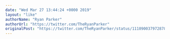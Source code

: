 ```yaml
---
date: "Wed Mar 27 13:44:24 +0000 2019"
layout: "like"
authorName: "Ryan Parker"
authorUrl: "https://twitter.com/TheRyanParker"
originalPost: "https://twitter.com/TheRyanParker/status/1110900379728789509"
---
```

